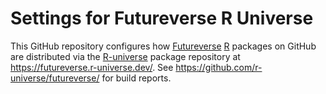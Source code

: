 # Settings for Futureverse R Universe

This GitHub repository configures how [Futureverse] [R] packages on
GitHub are distributed via the [R-universe] package repository at
<https://futureverse.r-universe.dev/>.  See
<https://github.com/r-universe/futureverse/> for build reports.

[Futureverse]: https://www.futureverse.org/
[R]: https://www.r-project.org/
[R-universe]: https://r-universe.dev/
